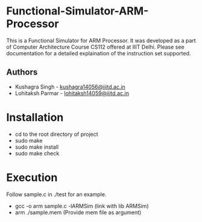 # Functional-Simulator-ARM-Processor
This is a Functional Simulator for ARM Processor. It was developed as a part of Computer Architecture Course CS112 offered at IIIT Delhi. Please see documentation for a detailed explaination of the instruction set supported.

## Authors
- Kushagra Singh - kushagra14056@iiitd.ac.in
- Lohitaksh Parmar - lohitaksh14059@iiitd.ac.in

# Installation
- cd to the root directory of project
- sudo make
- sudo make install
- sudo make check

# Execution
Follow sample.c in ./test for an example.
- gcc -o arm sample.c -lARMSim    (link with lib ARMSim)
- arm ./sample.mem    (Provide mem file as argument)
